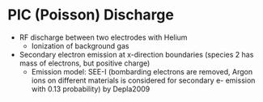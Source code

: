 # PIC (Poisson) Discharge
* RF discharge between two electrodes with Helium
    * Ionization of background gas
* Secondary electron emission at x-direction boundaries (species 2 has mass of electrons, but
    positive charge)
    * Emission model: SEE-I (bombarding electrons are removed, Argon ions on different materials is considered for secondary e- emission with 0.13 probability) by Depla2009
